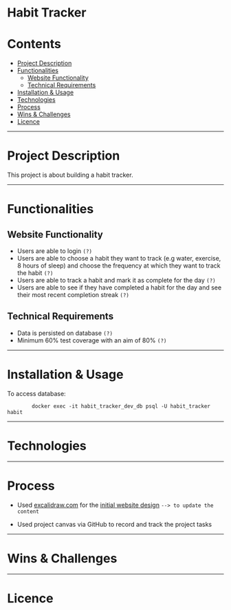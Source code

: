 # Habit Tracker

Contents 
==========================
* [Project Description](#project-description)
* [Functionalities](#functionalities)
    * [Website Functionality](#website-functionality)
    * [Technical Requirements](#technical-requirements)
* [Installation & Usage](#installation--usage)
* [Technologies](#technologies)
* [Process](#process)
* [Wins & Challenges](#wins--challenges)
* [Licence](#licence)


--------

# Project Description

This project is about building a habit tracker.

--------

# Functionalities

## Website Functionality

* Users are able to login `(?)`
* Users are able to choose a habit they want to track (e.g water, exercise, 8 hours of sleep) and choose the frequency at which they want to track the habit `(?)`
* Users are able to track a habit and mark it as complete for the day `(?)`
* Users are able to see if they have completed a habit for the day and see their most recent completion streak `(?)`

## Technical Requirements

* Data is persisted on database `(?)`
* Minimum 60% test coverage with an aim of 80% `(?)`


--------

# Installation & Usage

To access database:

            docker exec -it habit_tracker_dev_db psql -U habit_tracker habit

--------

# Technologies

--------

# Process

* Used [excalidraw.com](https://excalidraw.com/) for the [initial website design](https://excalidraw.com/#room=efb60e1251508f65083e,1WuryX5U-CiHHNIxc2vd2w) `--> to update the content`

* Used project canvas via GitHub to record and track the project tasks

--------

# Wins & Challenges

-------

# Licence
